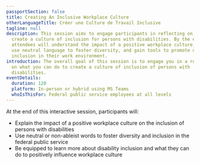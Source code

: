 ```yaml
---
passportSection: false
title: Creating An Inclusive Workplace Culture
otherLanguageTitle: Créer une Culture de Travail Inclusive
tagline: null
description: This session aims to engage participants in reflecting on how to
  create a culture of inclusion for persons with disabilities. By the end,
  attendees will understand the impact of a positive workplace culture, learn to
  use neutral language to foster diversity, and gain tools to promote disability
  inclusion in their work environment.
introduction: The overall goal of this session is to engage you in a reflection
  on what you can do to create a culture of inclusion of persons with
  disabilities.
eventDetails:
  duration: 120
  platform: In-person or hybrid using MS Teams
  whoIsThisFor: Federal public service employees at all levels
---
```

At the end of this interactive session, participants will:

* Explain the impact of a positive workplace culture on the inclusion of persons with disabilities
* Use neutral or non-ableist words to foster diversity and inclusion in the federal public service
* Be equipped to learn more about disability inclusion and what they can do to positively influence workplace culture

